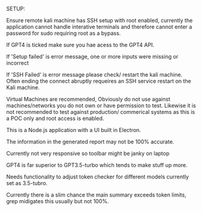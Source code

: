 SETUP:

Ensure remote kali machine has SSH setup with root enabled, currently the application cannot handle interative terminals and therefore cannot enter a password for sudo requiring root as a bypass. 

If GPT4 is ticked make sure you hae acess to the GPT4 API.

If 'Setup failed' is error message, one or more inputs were missing or incorrect

If 'SSH Failed' is error message please check/ restart the kali machine. Often ending the connect abruptly requeires an SSH service restart on the Kali machine. 

Virtual Machines are recommended, Obviously do not use against machines/networks you do not own or have permission to test. Likewise it is not recommended to test against production/ commerical systems as this is a POC only and root access is enabled. 

This is a Node.js application with a UI built in Electron. 

The information in the generated report may not be 100% accurate. 

Currently not very responsive so toolbar might be janky on laptop

GPT4 is far superior to GPT3.5-turbo which tends to make stuff up more. 

Needs functionality to adjust token checker for different models currently set as 3.5-tubro.

Currently there is a slim chance the main summary exceeds token limits, grep midigates this usually but not 100%.
